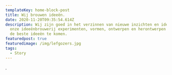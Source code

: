 ```yaml
---
templateKey: home-block-post
title: Wij brouwen ideeën.
date: 2020-11-20T09:35:54.614Z
description: Wij zijn goed in het verzinnen van nieuwe inzichten en ideeën. In
  onze ideeënbrouwerij experimenten, vormen, ontwerpen en herontwerpen we om tot
  de beste ideeën te komen.
featuredpost: true
featuredimage: /img/lefgozers.jpg
tags:
  - Story
---
```

.